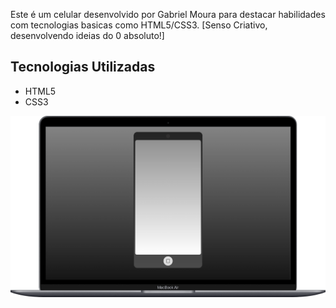 Este é um celular desenvolvido por Gabriel Moura para destacar habilidades com tecnologias basicas como HTML5/CSS3.
[Senso Criativo, desenvolvendo ideias do 0 absoluto!]


## Tecnologias Utilizadas

- HTML5
- CSS3

![imagem do projeto](./img/exibição.png "")

